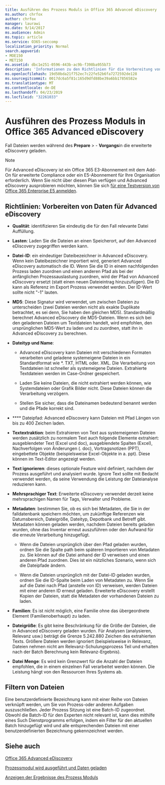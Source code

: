 ```yaml
---
title: Ausführen des Prozess Moduls in Office 365 Advanced eDiscovery
ms.author: chrfox
author: chrfox
manager: laurawi
ms.date: 9/14/2017
ms.audience: Admin
ms.topic: article
ms.service: O365-seccomp
localization_priority: Normal
search.appverid:
- MOE150
- MET150
ms.assetid: dbc1e251-0596-443b-ac9b-f398ba955b73
description: 'Informationen zu den Richtlinien für die Vorbereitung von Fall Dateien von Office 365-Daten für die Analyse mit Office 365 Advanced eDiscovery.  '
ms.openlocfilehash: 19d50bda21f752ec7c22fe52b6fa7272592de128
ms.sourcegitcommit: 0017dc6a5f81c165d9dfd88be39a6bb17856582e
ms.translationtype: MT
ms.contentlocale: de-DE
ms.lasthandoff: 04/23/2019
ms.locfileid: "32261033"
---
```

# <a name="run-the-process-module-in-office-365-advanced-ediscovery"></a>Ausführen des Prozess Moduls in Office 365 Advanced eDiscovery

Fall Dateien werden während des **Prepare** \> - **Vorgangs**in die erweiterte eDiscovery geladen. 
  
> [!NOTE]
> Für Advanced eDiscovery ist ein Office 365 E3-Abonnement mit dem Add-On für erweiterte Compliance oder ein E5-Abonnement für Ihre Organisation erforderlich. Wenn Sie nicht über diesen Plan verfügen und Advanced eDiscovery ausprobieren möchten, können Sie sich [für eine Testversion von Office 365 Enterprise E5 anmelden](https://go.microsoft.com/fwlink/p/?LinkID=698279). 
  
## <a name="guidelines-preparing-data-for-advanced-ediscovery"></a>Richtlinien: Vorbereiten von Daten für Advanced eDiscovery

- **Qualität**: identifizieren Sie eindeutig die für den Fall relevante Datei Auffüllung.
    
- **Lasten**: Laden Sie die Dateien an einen Speicherort, auf den Advanced eDiscovery zugegriffen werden kann.
    
- **Datei-ID**: ein eindeutiger Dateibezeichner in Advanced eDiscovery. Wenn kein Dateibezeichner importiert wird, generiert Advanced eDiscovery automatisch die ID. Wenn Sie die ID in einem nachfolgenden Prozess laden zuordnen und einen anderen Pfad als bei der anfänglichen Prozessauslastung zuordnen, wird der Pfad von Advanced eDiscovery ersetzt (statt einen neuen Dateieintrag hinzuzufügen). Die ID kann als Referenz im Export Prozess verwendet werden. Der ID-Wert sollte nicht "-1" lauten.
    
- **MD5**: Diese Signatur wird verwendet, um zwischen Dateien zu unterscheiden (zwei Dateien werden nicht als exakte Duplikate betrachtet, es sei denn, Sie haben den gleichen MD5). Standardmäßig berechnet Advanced eDiscovery die MD5-Dateien. Wenn es sich bei den geladenen Dateien um Textdateien handelt, wird empfohlen, den ursprünglichen MD5-Wert zu laden und zu zuordnen, statt ihn in Advanced eDiscovery zu berechnen.
    
- **Dateityp und Name**:
    
  - Advanced eDiscovery kann Dateien mit verschiedenen Formaten verarbeiten und geladene systemeigene Dateien in ein Standardformat wie \*. TXT, HTML oder. XML. Die Verarbeitung von Textdateien ist schneller als systemeigene Dateien. Extrahierte Textdateien werden im Case-Ordner gespeichert.
    
  - Laden Sie keine Dateien, die nicht extrahiert werden können, wie Systemdateien oder Grafik Bilder nicht. Diese Dateien können die Verarbeitung verzögern.
    
  - Stellen Sie sicher, dass die Dateinamen bedeutend benannt werden und die Pfade korrekt sind.
    
- **** Dateipfad: Advanced eDiscovery kann Dateien mit Pfad Längen von bis zu 400 Zeichen laden.
    
- **Textextraktion**: beim Extrahieren von Text aus systemeigenen Dateien werden zusätzlich zu normalem Text auch folgende Elemente extrahiert: ausgeblendeter Text (Excel und doc), ausgeblendete Spalten (Excel), Nachverfolgen von Änderungen (. doc), Vortragsnotizen (PPT), eingebettete Objekte (beispielsweise Excel-Objekte in a. ppt). Diese können im Text-Editor angezeigt werden.
    
- **Text ignorieren**: dieses optionale Feature wird definiert, nachdem der Prozess ausgeführt und analysiert wurde. Ignore Text sollte mit Bedacht verwendet werden, da seine Verwendung die Leistung der Dateianalyse reduzieren kann.
    
- **Mehrsprachiger Text**: Erweiterte eDiscovery verwendet derzeit keine mehrsprachigen Namen für Tags, Verwalter und Probleme.
    
- **Metadaten**: bestimmen Sie, ob es sich bei Metadaten, die Sie in der falldatenbank speichern möchten, um zukünftige Referenzen wie Datumsbereich, Dateigröße, Dateityp, Depotbank und Betreff gibt. Metadaten können geladen werden, nachdem Dateien bereits geladen wurden, ohne das Inventar erneut auszuführen oder den Aufwand für die erneute Verarbeitung hinzugefügt. 
    
  - Wenn die Dateien ursprünglich über den Pfad geladen wurden, ordnen Sie die Spalte path beim späteren Importieren von Metadaten zu. Sie können auf die Datei anhand der ID verweisen und einen anderen Pfad zuordnen. Dies ist ein nützliches Szenario, wenn sich die Dateipfade ändern.
    
  - Wenn die Dateien ursprünglich mit der Datei-ID geladen wurden, ordnen Sie die ID-Spalte beim Laden von Metadaten zu. Wenn Sie auf die Datei nach Pfad (anstelle von ID) verweisen, werden Dateien mit einer anderen ID erneut geladen. Erweiterte eDiscovery erstellt Kopien der Dateien, statt die Metadaten der vorhandenen Dateien zu laden.
    
- **Familien**: Es ist nicht möglich, eine Familie ohne das übergeordnete Element (Familienoberhaupt) zu laden. 
    
- **Dateigröße**: Es gibt keine Beschränkung für die Größe der Dateien, die in Advanced eDiscovery geladen wurden. Für Analysen (analysieren, Relevanz usw.) beträgt die Grenze 5.242.880 Zeichen des extrahierten Texts. Größere Dateien werden ignoriert (beispielsweise in Relevanz, Dateien nehmen nicht am Relevanz-Schulungsprozess Teil und erhalten nach der Batch Berechnung kein Relevanz-Ergebnis).
    
- **Datei Menge**: Es wird kein Grenzwert für die Anzahl der Dateien empfohlen, die in einem einzelnen Fall verarbeitet werden können. Die Leistung hängt von den Ressourcen Ihres Systems ab. 
    
## <a name="filtering-files"></a>Filtern von Dateien

Eine benutzerdefinierte Bezeichnung kann mit einer Reihe von Dateien verknüpft werden, um Sie von Prozess-oder anderen Aufgaben auszuschließen. Jeder Prozess Sitzung ist eine Batch-ID zugeordnet. Obwohl die Batch-ID für den Experten nicht relevant ist, kann dies mithilfe eines Such Dienstprogramms erfolgen, indem ein Filter für den aktuellen Batch hinzugefügt wird und alle entsprechenden Dateien mit einer benutzerdefinierten Bezeichnung gekennzeichnet werden. 
  
## <a name="see-also"></a>Siehe auch

[Office 365 Advanced eDiscovery](office-365-advanced-ediscovery.md)
  
[Prozessmodul wird ausgeführt und Daten geladen](run-the-process-module-and-load-data-in-advanced-ediscovery.md)
  
[Anzeigen der Ergebnisse des Prozess Moduls](view-process-module-results-in-advanced-ediscovery.md)

